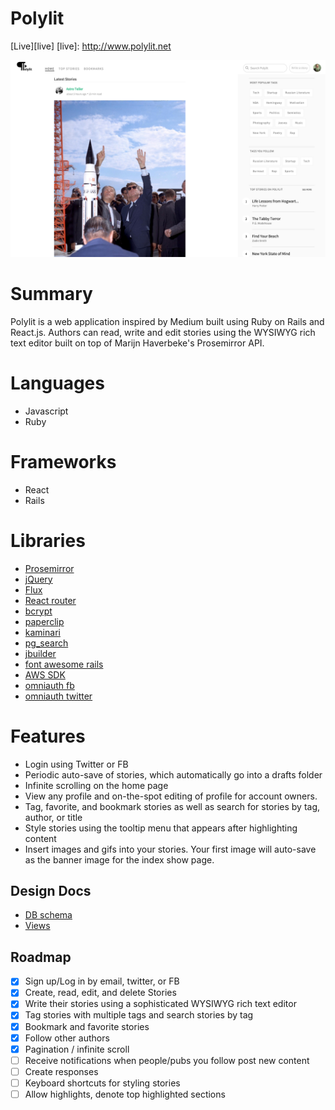 # Polylit
[Live][live]
[live]: http://www.polylit.net

[![Screenshot](/docs/polylit_home_page.png)](http://www.polylit.net)


# Summary
Polylit is a web application inspired by Medium built using Ruby on Rails
and React.js. Authors can read, write and edit stories using the WYSIWYG
rich text editor built on top of Marijn Haverbeke's Prosemirror API.

# Languages
- Javascript
- Ruby

# Frameworks
- React
- Rails

# Libraries

- [Prosemirror](http://prosemirror.net)
- [jQuery](http://jquery.com)
- [Flux](https://facebook.github.io/flux)
- [React router](https://github.com/rackt/react-router)
- [bcrypt](https://github.com/codahale/bcrypt-ruby)
- [paperclip](https://github.com/thoughtbot/paperclip)
- [kaminari](https://github.com/amatsuda/kaminari)
- [pg_search](https://github.com/Casecommons/pg_search)
- [jbuilder](https://github.com/rails/jbuilder)
- [font awesome rails](https://github.com/bokmann/font-awesome-rails)
- [AWS SDK](https://github.com/aws/aws-sdk-rails)
- [omniauth fb](https://github.com/mkdynamic/omniauth-facebook)
- [omniauth twitter](https://github.com/arunagw/omniauth-twitter)

# Features
- Login using Twitter or FB
- Periodic auto-save of stories, which automatically go into a drafts folder
- Infinite scrolling on the home page
- View any profile and on-the-spot editing of profile for account owners.
- Tag, favorite, and bookmark stories as well as search for stories by tag, author, or title
- Style stories using the tooltip menu that appears after highlighting content
- Insert images and gifs into your stories. Your first image will auto-save as the banner image for the index show page.

## Design Docs
* [DB schema][schema]
* [Views][views]

[views]: ./docs/views.md
[schema]: ./docs/schema.md

## Roadmap

- [x] Sign up/Log in by email, twitter, or FB
- [x] Create, read, edit, and delete Stories
- [x] Write their stories using a sophisticated WYSIWYG rich text editor
- [x] Tag stories with multiple tags and search stories by tag
- [x] Bookmark and favorite stories
- [x] Follow other authors
- [x] Pagination / infinite scroll
- [ ] Receive notifications when people/pubs you follow post new content
- [ ] Create responses
- [ ] Keyboard shortcuts for styling stories
- [ ] Allow highlights, denote top highlighted sections
